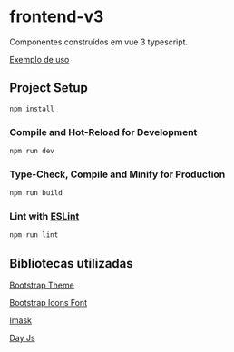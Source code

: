 # frontend-v3

Componentes construídos em vue 3 typescript.

[Exemplo de uso](https://danielthavares.github.io/frontend-v3/)

## Project Setup

```sh
npm install
```

### Compile and Hot-Reload for Development

```sh
npm run dev
```

### Type-Check, Compile and Minify for Production

```sh
npm run build
```

### Lint with [ESLint](https://eslint.org/)

```sh
npm run lint
```

## Bibliotecas utilizadas

[Bootstrap Theme](https://bootswatch.com/yeti/)

[Bootstrap Icons Font](https://icons.getbootstrap.com/font/)

[Imask](https://imask.js.org)

[Day Js](https://day.js.org)
